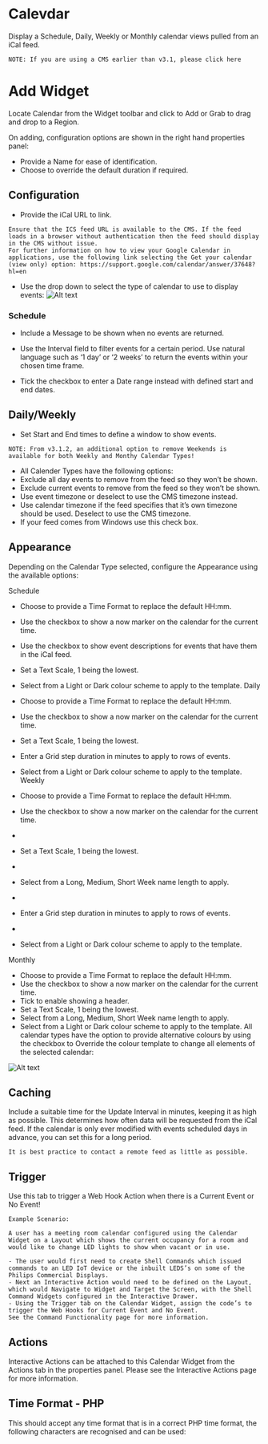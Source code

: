 # Calevdar

Display a Schedule, Daily, Weekly or Monthly calendar views pulled from an iCal feed.

```
NOTE: If you are using a CMS earlier than v3.1, please click here
```

# Add Widget

Locate Calendar from the Widget toolbar and click to Add or Grab to drag and drop to a Region.

On adding, configuration options are shown in the right hand properties panel:

- Provide a Name for ease of identification.
- Choose to override the default duration if required.

## Configuration

- Provide the iCal URL to link.

```
Ensure that the ICS feed URL is available to the CMS. If the feed loads in a browser without authentication then the feed should display in the CMS without issue.
For further information on how to view your Google Calendar in applications, use the following link selecting the Get your calendar (view only) option: https://support.google.com/calendar/answer/37648?hl=en

```

- Use the drop down to select the type of calendar to use to display events:
  ![Alt text](calender2.png)

### Schedule

- Include a Message to be shown when no events are returned.

- Use the Interval field to filter events for a certain period. Use natural language such as ‘1 day’ or ‘2 weeks’ to return the events within your chosen time frame.

- Tick the checkbox to enter a Date range instead with defined start and end dates.

## Daily/Weekly

- Set Start and End times to define a window to show events.

```
NOTE: From v3.1.2, an additional option to remove Weekends is available for both Weekly and Monthy Calendar Types!
```

- All Calender Types have the following options:
- Exclude all day events to remove from the feed so they won’t be shown.
- Exclude current events to remove from the feed so they won’t be shown.
- Use event timezone or deselect to use the CMS timezone instead.
- Use calendar timezone if the feed specifies that it’s own timezone should be used. Deselect to use the CMS timezone.
- If your feed comes from Windows use this check box.

## Appearance

Depending on the Calendar Type selected, configure the Appearance using the available options:

Schedule

- Choose to provide a Time Format to replace the default HH:mm.
- Use the checkbox to show a now marker on the calendar for the current time.
- Use the checkbox to show event descriptions for events that have them in the iCal feed.
- Set a Text Scale, 1 being the lowest.
- Select from a Light or Dark colour scheme to apply to the template.
  Daily
- Choose to provide a Time Format to replace the default HH:mm.
- Use the checkbox to show a now marker on the calendar for the current time.
- Set a Text Scale, 1 being the lowest.
- Enter a Grid step duration in minutes to apply to rows of events.
- Select from a Light or Dark colour scheme to apply to the template.
  Weekly
- Choose to provide a Time Format to replace the default HH:mm.

- Use the checkbox to show a now marker on the calendar for the current time.
-
- Set a Text Scale, 1 being the lowest.
-
- Select from a Long, Medium, Short Week name length to apply.
-
- Enter a Grid step duration in minutes to apply to rows of events.
-
- Select from a Light or Dark colour scheme to apply to the template.

Monthly

- Choose to provide a Time Format to replace the default HH:mm.
- Use the checkbox to show a now marker on the calendar for the current time.
- Tick to enable showing a header.
- Set a Text Scale, 1 being the lowest.
- Select from a Long, Medium, Short Week name length to apply.
- Select from a Light or Dark colour scheme to apply to the template.
  All calendar types have the option to provide alternative colours by using the checkbox to Override the colour template to change all elements of the selected calendar:

![Alt text](calender4.png)

## Caching

Include a suitable time for the Update Interval in minutes, keeping it as high as possible. This determines how often data will be requested from the iCal feed. If the calendar is only ever modified with events scheduled days in advance, you can set this for a long period.

```
It is best practice to contact a remote feed as little as possible.
```

## Trigger

Use this tab to trigger a Web Hook Action when there is a Current Event or No Event!

```
Example Scenario:

A user has a meeting room calendar configured using the Calendar Widget on a Layout which shows the current occupancy for a room and would like to change LED lights to show when vacant or in use.

- The user would first need to create Shell Commands which issued commands to an LED IoT device or the inbuilt LEDS’s on some of the Philips Commercial Displays.
- Next an Interactive Action would need to be defined on the Layout, which would Navigate to Widget and Target the Screen, with the Shell Command Widgets configured in the Interactive Drawer.
- Using the Trigger tab on the Calendar Widget, assign the code’s to trigger the Web Hooks for Current Event and No Event.
See the Command Functionality page for more information.

```

## Actions

Interactive Actions can be attached to this Calendar Widget from the Actions tab in the properties panel. Please see the Interactive Actions page for more information.

## Time Format - PHP

This should accept any time format that is in a correct PHP time format, the following characters are recognised and can be used:
